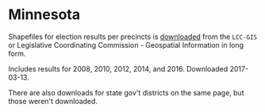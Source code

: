 # Minnesota

Shapefiles for election results per precincts is [downloaded](http://www.gis.leg.mn/html/download.html) from the `LCC-GIS` or Legislative Coordinating Commission - Geospatial Information in long form.

Includes results for 2008, 2010, 2012, 2014, and 2016. Downloaded 2017-03-13.

There are also downloads for state gov't districts on the same page, but those weren't downloaded.